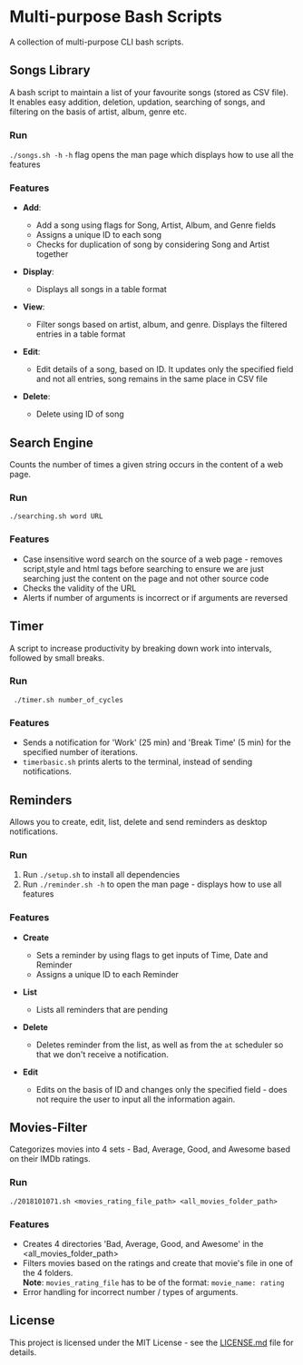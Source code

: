 # Multi-purpose Bash Scripts 

A collection of multi-purpose CLI bash scripts.

## Songs Library

A bash script to maintain a list of your favourite songs (stored as CSV file). It enables easy addition, deletion, updation, searching of songs, and filtering on the basis of artist, album, genre etc.

### Run

`./songs.sh -h` 
`-h` flag opens the man page which displays how to use all the features

### Features

* **Add**: 
	* Add a song using flags for Song, Artist, Album, and Genre fields
	* Assigns a unique ID to each song 
	* Checks for duplication of song by considering Song and Artist together

* **Display**: 
	* Displays all songs in a table format

* **View**: 
	* Filter songs based on artist, album, and genre. Displays the filtered entries in a table format

* **Edit**: 

	* Edit details of a song, based on ID. It updates only the specified field and not all entries, song remains in the same place in CSV file

* **Delete**: 

	* Delete using ID of song



## Search Engine
Counts the number of times a given string occurs in the content of a web page.
	
### Run
	./searching.sh word URL

### Features

* Case insensitive word search on the source of a web page - removes script,style and html tags before searching to ensure we are just searching just the content on the page and not other source code
* Checks the validity of the URL
* Alerts if number of arguments is incorrect or if arguments are reversed


## Timer
A script to increase productivity by breaking down work into intervals, followed by small breaks.

### Run
	
	 ./timer.sh number_of_cycles

### Features

* Sends a notification for 'Work' (25 min) and 'Break Time' (5 min) for the specified number of iterations.
* `timerbasic.sh` prints alerts to the terminal, instead of sending notifications.


## Reminders

Allows you to create, edit, list, delete and send reminders as desktop notifications.

### Run 
	
1. Run `./setup.sh` to install all dependencies
2. Run `./reminder.sh -h` to open the man page - displays how to use all features

### Features

* **Create** 
	* Sets a reminder by using flags to get inputs of Time, Date and Reminder
	* Assigns a unique ID to each Reminder

* **List**
	* Lists all reminders that are pending

* **Delete**
	* Deletes reminder from the list, as well as from the `at` scheduler so that we don't receive a notification. 

* **Edit**
	* Edits on the basis of ID and changes only the specified field - does not require the user to input all the information again.
		


## Movies-Filter
	
Categorizes movies into 4 sets - Bad, Average, Good, and Awesome based on their IMDb ratings.

### Run

`./2018101071.sh <movies_rating_file_path> <all_movies_folder_path>`

### Features

* Creates 4 directories 'Bad, Average, Good, and Awesome' in the <all_movies_folder_path> 
* Filters movies based on the ratings and create that movie's file in one of the 4 folders. 
<br> **Note**: `movies_rating_file` has to be of the format: `movie_name: rating` 
* Error handling for incorrect number / types of arguments. 

## License

This project is licensed under the MIT License - see the [LICENSE.md](LICENSE) file for details.